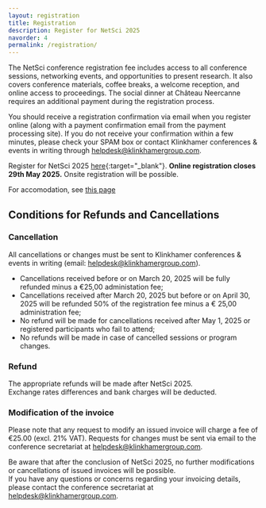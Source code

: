 ```yaml
---
layout: registration
title: Registration
description: Register for NetSci 2025
navorder: 4
permalink: /registration/
---
```





The NetSci conference registration fee includes access to all conference sessions, networking events, and opportunities to present research. It also covers conference materials, coffee breaks, a welcome reception, and online access to proceedings. The social dinner at Château Neercanne requires an additional payment during the registration process.

You should receive a registration confirmation via email when you register online (along with a payment confirmation email from the payment processing site). If you do not receive your confirmation within a few minutes, please check your SPAM box or contact Klinkhamer conferences & events in writing through [helpdesk@klinkhamergroup.com](mailto:helpdesk@klinkhamergroup.com). 

Register for NetSci 2025 [here](https://insight.klinkhamergroup.com/netsci2025/login){:target="_blank"}. **Online registration closes 29th May 2025.** Onsite registration will be possible.

For accomodation, see [this page](/maastricht)

## Conditions for Refunds and Cancellations

### Cancellation

All cancellations or changes must be sent to Klinkhamer conferences & events in writing (email: helpdesk@klinkhamergroup.com).  

* Cancellations received before or on March 20, 2025 will be fully refunded minus a €25,00 administation fee;  
* Cancellations received after March 20, 2025 but before or on April 30, 2025 will be refunded 50% of the registration fee minus a € 25,00 administration fee;  
* No refund will be made for cancellations received after May 1, 2025 or registered participants who fail to attend;  
* No refunds will be made in case of cancelled sessions or program changes.  

### Refund
The appropriate refunds will be made after NetSci 2025.  
Exchange rates differences and bank charges will be deducted.  

### Modification of the invoice
Please note that any request to modify an issued invoice will charge a fee of €25.00 (excl. 21% VAT). Requests for changes must be sent via email to the conference secretariat at helpdesk@klinkhamergroup.com.  

Be aware that after the conclusion of NetSci 2025, no further modifications or cancellations of issued invoices will be possible.  
If you have any questions or concerns regarding your invoicing details, please contact the conference secretariat at helpdesk@klinkhamergroup.com.
